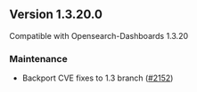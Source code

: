 ## Version 1.3.20.0

Compatible with Opensearch-Dashboards 1.3.20

### Maintenance

* Backport CVE fixes to 1.3 branch ([#2152](https://github.com/opensearch-project/security-dashboards-plugin/pull/2152))
